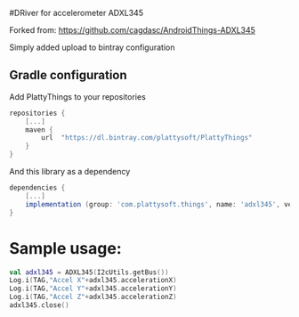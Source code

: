 #DRiver for accelerometer ADXL345

Forked from: https://github.com/cagdasc/AndroidThings-ADXL345

Simply added upload to bintray configuration

## Gradle configuration

Add PlattyThings to your repositories

```gradle
repositories {
    [...]
    maven {
        url  "https://dl.bintray.com/plattysoft/PlattyThings"
    }
}
```

And this library as a dependency

```gradle
dependencies {
    [...]
    implementation (group: 'com.plattysoft.things', name: 'adxl345', version: '1.0.0', ext: 'aar', classifier: '')
}
```

# Sample usage:

```kotlin
val adxl345 = ADXL345(I2cUtils.getBus())
Log.i(TAG,"Accel X"+adxl345.accelerationX)
Log.i(TAG,"Accel Y"+adxl345.accelerationY)
Log.i(TAG,"Accel Z"+adxl345.accelerationZ)
adxl345.close()
```
